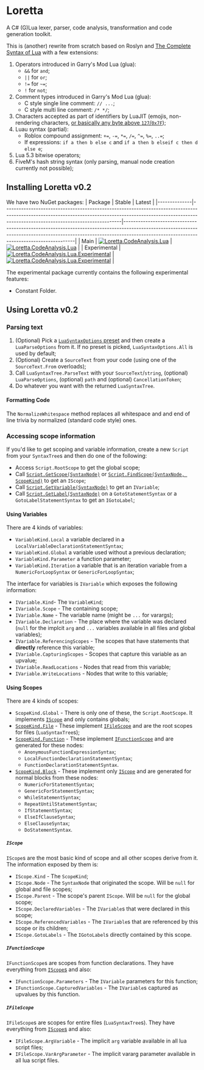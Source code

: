 # Loretta
A C# (G)Lua lexer, parser, code analysis, transformation and code generation toolkit.

This is (another) rewrite from scratch based on Roslyn and [The Complete Syntax of Lua](https://www.lua.org/manual/5.2/manual.html#9) with a few extensions:
1. Operators introduced in Garry's Mod Lua (glua):
    - `&&` for `and`;
    - `||` for `or`;
    - `!=` for `~=`;
    - `!` for `not`;
2. Comment types introduced in Garry's Mod Lua (glua):
    - C style single line comment: `// ...`;
    - C style multi line comment: `/* */`;
3. Characters accepted as part of identifiers by LuaJIT (emojis, non-rendering characters, [or basically any byte above `127`/`0x7F`](https://github.com/LuaJIT/LuaJIT/blob/e9af1abec542e6f9851ff2368e7f196b6382a44c/src/lj_char.c#L10-L13));
4. Luau syntax (partial):
    - Roblox compound assignment: `+=`, `-=`, `*=`, `/=`, `^=`, `%=`, `..=`;
    - If expressions: `if a then b else c` and `if a then b elseif c then d else e`;
5. Lua 5.3 bitwise operators;
6. FiveM's hash string syntax (only parsing, manual node creation currently not possible);

## Installing Loretta v0.2
We have two NuGet packages:
| Package      | Stable                                                                                                                                                                                                     | Latest                                                                                                                                                                                                               |
|--------------|------------------------------------------------------------------------------------------------------------------------------------------------------------------------------------------------------------|----------------------------------------------------------------------------------------------------------------------------------------------------------------------------------------------------------------------|
| Main         | [![Loretta.CodeAnalysis.Lua](https://img.shields.io/nuget/v/Loretta.CodeAnalysis.Lua?style=for-the-badge)](https://www.nuget.org/packages/Loretta.CodeAnalysis.Lua)                                        | [![Loretta.CodeAnalysis.Lua](https://img.shields.io/nuget/vpre/Loretta.CodeAnalysis.Lua?style=for-the-badge)](https://www.nuget.org/packages/Loretta.CodeAnalysis.Lua/latest)                                        |
| Experimental | [![Loretta.CodeAnalysis.Lua.Experimental](https://img.shields.io/nuget/v/Loretta.CodeAnalysis.Lua.Experimental?style=for-the-badge)](https://www.nuget.org/packages/Loretta.CodeAnalysis.Lua.Experimental) | [![Loretta.CodeAnalysis.Lua.Experimental](https://img.shields.io/nuget/vpre/Loretta.CodeAnalysis.Lua.Experimental?style=for-the-badge)](https://www.nuget.org/packages/Loretta.CodeAnalysis.Lua.Experimental/latest) |

The experimental package currently contains the following experimental features:
- Constant Folder.

## Using Loretta v0.2

### Parsing text
1. (Optional) Pick a [`LuaSyntaxOptions` preset](src/Compilers/Lua/Portable/LuaSyntaxOptions.cs#L12-L104) and then create a `LuaParseOptions` from it. If no preset is picked, `LuaSyntaxOptions.All` is used by default;
2. (Optional) Create a `SourceText` from your code (using one of the `SourceText.From` overloads);
3. Call `LuaSyntaxTree.ParseText` with your `SourceText`/`string`, (optional) `LuaParseOptions`, (optional) `path` and (optional) `CancellationToken`;
4. Do whatever you want with the returned `LuaSyntaxTree`.

#### Formatting Code
The `NormalizeWhitespace` method replaces all whitespace and and end of line trivia by normalized (standard code style) ones.

### Accessing scope information
If you'd like to get scoping and variable information, create a new `Script` from your `SyntaxTree`s and then do one of the following:
- Access `Script.RootScope` to get the global scope;
- Call [`Script.GetScope(SyntaxNode)`](#using-scopes) or [`Script.FindScope(SyntaxNode, ScopeKind)`](#using-scopes) to get an `IScope`;
- Call [`Script.GetVariable(SyntaxNode)`](#using-variables) to get an `IVariable`;
- Call [`Script.GetLabel(SyntaxNode)`](#using-labels) on a `GotoStatementSyntax` or a `GotoLabelStatementSyntax` to get an `IGotoLabel`;

#### Using Variables
There are 4 kinds of variables:
- `VariableKind.Local` a variable declared in a `LocalVariableDeclarationStatementSyntax`;
- `VariableKind.Global` a variable used without a previous declaration;
- `VariableKind.Parameter` a function parameter;
- `VariableKind.Iteration` a variable that is an iteration variable from a `NumericForLoopSyntax` or `GenericForLoopSyntax`;

The interface for variables is `IVariable` which exposes the following information:
- `IVariable.Kind`- The `VariableKind`;
- `IVariable.Scope` - The containing scope;
- `IVariable.Name` - The variable name (might be `...` for varargs);
- `IVariable.Declaration` - The place where the variable was declared (`null` for the implcit `arg` and `...` variables available in all files and global variables);
- `IVariable.ReferencingScopes` - The scopes that have statements that **directly** reference this variable;
- `IVariable.CapturingScopes` - Scopes that capture this variable as an upvalue;
- `IVariable.ReadLocations` - Nodes that read from this variable;
- `IVariable.WriteLocations` - Nodes that write to this variable;

#### Using Scopes
There are 4 kinds of scopes:
- `ScopeKind.Global` - There is only one of these, the `Script.RootScope`. It implements [`IScope`](#IScope) and only contains globals;
- [`ScopeKind.File`](#IFileScope) - These implement [`IFileScope`](#IFileScope) and are the root scopes for files (`LuaSyntaxTree`s);
- [`ScopeKind.Function`](#IFunctionScope) - These implement [`IFunctionScope`](#IFunctionScope) and are generated for these nodes:
    - `AnonymousFunctionExpressionSyntax`;
    - `LocalFunctionDeclarationStatementSyntax`;
    - `FunctionDeclarationStatementSyntax`.
- [`ScopeKind.Block`](#IScope) - These implement only [`IScope`](#IScope) and are generated for normal blocks from these nodes:
    - `NumericForStatementSyntax`;
    - `GenericForStatementSyntax`;
    - `WhileStatementSyntax`;
    - `RepeatUntilStatementSyntax`;
    - `IfStatementSyntax`;
    - `ElseIfClauseSyntax`;
    - `ElseClauseSyntax`;
    - `DoStatementSyntax`.

##### `IScope`
`IScope`s are the most basic kind of scope and all other scopes derive from it.
The information exposed by them is:
- `IScope.Kind` - The `ScopeKind`;
- `IScope.Node` - The `SyntaxNode` that originated the scope. Will be `null` for global and file scopes;
- `IScope.Parent` - The scope's parent `IScope`. Will be `null` for the global scope;
- `IScope.DeclaredVariables` - The `IVariable`s that were declared in this scope;
- `IScope.ReferencedVariables` - The `IVariable`s that are referenced by this scope or its children;
- `IScope.GotoLabels` - The `IGotoLabel`s directly contained by this scope.

##### `IFunctionScope`
`IFunctionScope`s are scopes from function declarations.
They have everything from [`IScope`s](#IScope) and also:
- `IFunctionScope.Parameters` - The `IVariable` parameters for this function;
- `IFunctionScope.CapturedVariables` - The `IVariable`s captured as upvalues by this function.

##### `IFileScope`
`IFileScope`s are scopes for entire files (`LuaSyntaxTree`s).
They have everything from [`IScope`s](#IScope) and also:
- `IFileScope.ArgVariable` - The implicit `arg` variable available in all lua script files;
- `IFileScope.VarArgParameter` - The implicit vararg parameter available in all lua script files.
